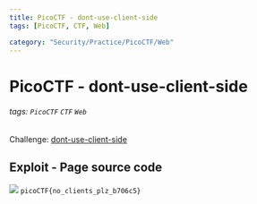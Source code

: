 ```yaml
---
title: PicoCTF - dont-use-client-side
tags: [PicoCTF, CTF, Web]

category: "Security/Practice/PicoCTF/Web"
---
```


# PicoCTF - dont-use-client-side
###### tags: `PicoCTF` `CTF` `Web`
Challenge: [dont-use-client-side](https://play.picoctf.org/practice/challenge/66?category=1&page=1)

## Exploit - Page source code
![](https://i.imgur.com/UBYEt6F.png)
`picoCTF{no_clients_plz_b706c5}`